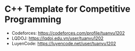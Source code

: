 # C++ Template for Competitive Programming
* Codeforces: https://codeforces.com/profile/tuanvu1202
* LQDOJ: https://lqdoj.edu.vn/user/tuanvu1202
* LuyenCode: https://luyencode.net/user/tuanvu1202
